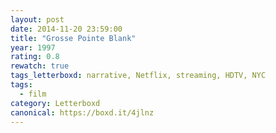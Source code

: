 ```yaml
---
layout: post 
date: 2014-11-20 23:59:00
title: "Grosse Pointe Blank"
year: 1997
rating: 0.8
rewatch: true
tags_letterboxd: narrative, Netflix, streaming, HDTV, NYC
tags:
  - film
category: Letterboxd
canonical: https://boxd.it/4jlnz
---
```

